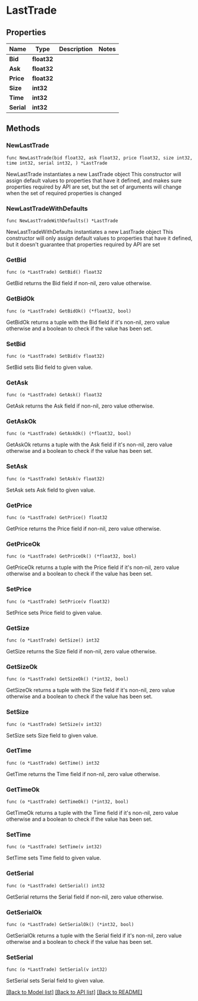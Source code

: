 # LastTrade

## Properties

Name | Type | Description | Notes
------------ | ------------- | ------------- | -------------
**Bid** | **float32** |  | 
**Ask** | **float32** |  | 
**Price** | **float32** |  | 
**Size** | **int32** |  | 
**Time** | **int32** |  | 
**Serial** | **int32** |  | 

## Methods

### NewLastTrade

`func NewLastTrade(bid float32, ask float32, price float32, size int32, time int32, serial int32, ) *LastTrade`

NewLastTrade instantiates a new LastTrade object
This constructor will assign default values to properties that have it defined,
and makes sure properties required by API are set, but the set of arguments
will change when the set of required properties is changed

### NewLastTradeWithDefaults

`func NewLastTradeWithDefaults() *LastTrade`

NewLastTradeWithDefaults instantiates a new LastTrade object
This constructor will only assign default values to properties that have it defined,
but it doesn't guarantee that properties required by API are set

### GetBid

`func (o *LastTrade) GetBid() float32`

GetBid returns the Bid field if non-nil, zero value otherwise.

### GetBidOk

`func (o *LastTrade) GetBidOk() (*float32, bool)`

GetBidOk returns a tuple with the Bid field if it's non-nil, zero value otherwise
and a boolean to check if the value has been set.

### SetBid

`func (o *LastTrade) SetBid(v float32)`

SetBid sets Bid field to given value.


### GetAsk

`func (o *LastTrade) GetAsk() float32`

GetAsk returns the Ask field if non-nil, zero value otherwise.

### GetAskOk

`func (o *LastTrade) GetAskOk() (*float32, bool)`

GetAskOk returns a tuple with the Ask field if it's non-nil, zero value otherwise
and a boolean to check if the value has been set.

### SetAsk

`func (o *LastTrade) SetAsk(v float32)`

SetAsk sets Ask field to given value.


### GetPrice

`func (o *LastTrade) GetPrice() float32`

GetPrice returns the Price field if non-nil, zero value otherwise.

### GetPriceOk

`func (o *LastTrade) GetPriceOk() (*float32, bool)`

GetPriceOk returns a tuple with the Price field if it's non-nil, zero value otherwise
and a boolean to check if the value has been set.

### SetPrice

`func (o *LastTrade) SetPrice(v float32)`

SetPrice sets Price field to given value.


### GetSize

`func (o *LastTrade) GetSize() int32`

GetSize returns the Size field if non-nil, zero value otherwise.

### GetSizeOk

`func (o *LastTrade) GetSizeOk() (*int32, bool)`

GetSizeOk returns a tuple with the Size field if it's non-nil, zero value otherwise
and a boolean to check if the value has been set.

### SetSize

`func (o *LastTrade) SetSize(v int32)`

SetSize sets Size field to given value.


### GetTime

`func (o *LastTrade) GetTime() int32`

GetTime returns the Time field if non-nil, zero value otherwise.

### GetTimeOk

`func (o *LastTrade) GetTimeOk() (*int32, bool)`

GetTimeOk returns a tuple with the Time field if it's non-nil, zero value otherwise
and a boolean to check if the value has been set.

### SetTime

`func (o *LastTrade) SetTime(v int32)`

SetTime sets Time field to given value.


### GetSerial

`func (o *LastTrade) GetSerial() int32`

GetSerial returns the Serial field if non-nil, zero value otherwise.

### GetSerialOk

`func (o *LastTrade) GetSerialOk() (*int32, bool)`

GetSerialOk returns a tuple with the Serial field if it's non-nil, zero value otherwise
and a boolean to check if the value has been set.

### SetSerial

`func (o *LastTrade) SetSerial(v int32)`

SetSerial sets Serial field to given value.



[[Back to Model list]](../README.md#documentation-for-models) [[Back to API list]](../README.md#documentation-for-api-endpoints) [[Back to README]](../README.md)


